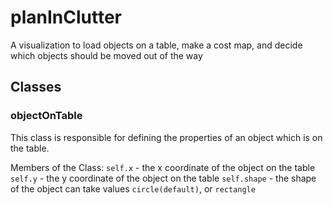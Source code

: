 # planInClutter
A visualization to load objects on a table, make a cost map, and decide which objects should be moved out of the way

## Classes

### objectOnTable

This class is responsible for defining the properties of an object which is on the table.

Members of the Class:
    `self.x` - the x coordinate of the object on the table
    `self.y` - the y coordinate of the object on the table
    `self.shape` - the shape of the object can take values `circle(default)`, or `rectangle`
